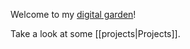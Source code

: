 Welcome to my [digital garden](https://joelhooks.com/digital-garden/)!

Take a look at some [[projects|Projects]]. 
